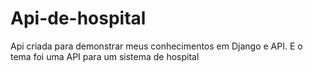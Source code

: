 # Api-de-hospital
Api criada para demonstrar meus conhecimentos em Django e API. E o tema foi uma API para um sistema de hospital
